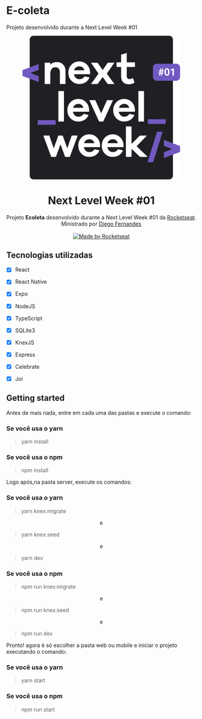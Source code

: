 # E-coleta
Projeto desenvolvido durante a Next Level Week #01


<p  align="center"><img src="web/src/assets/nlw-logo.svg" alt="Logo Next Level Week" align="center"></img></p>

<h1 align="center">Next Level Week #01</h1>
<p  align="center">Projeto <strong>Ecoleta</strong> desenvolvido durante a Next Level Week #01 da <a  href="https://rocketseat.com.br">Rocketseat</a>. Ministrado por <a href="https://github.com/diego3g"> Diego Fernandes </a></p>
<p  align="center"><a  href="https://rocketseat.com.br" align="center"><img alt="Made by Rocketseat" src="https://img.shields.io/badge/made%20by-Rocketseat-%237159C1" align="center"></a></p>

## Tecnologias utilizadas
- [x] React
- [x] React Native
- [x] Expo
- [x] NodeJS
- [x] TypeScript
- [x] SQLite3
- [x] KnexJS
- [x] Express
- [x] Celebrate 
- [x] Joi


## Getting started

Antes de mais nada, entre em cada uma das pastas e execute o comando:
 ### Se você usa o yarn
 > yarn install
 
 ### Se você usa o npm
 > npm install

 Logo após,na pasta server, execute os comandos:
 ### Se você usa o yarn
 > yarn knex:migrate
 
<p  align="center">e</p>

 > yarn knex:seed
 
<p  align="center">e</p>

 > yarn dev
 
 
  ### Se você usa o npm
 > npm run knex:migrate
 
<p  align="center">e</p>

 > npm run knex:seed
 
<p  align="center">e</p>

 > npm run dev
 
 Pronto! agora é só escolher a pasta web ou mobile e iniciar o projeto executando o comando:
 
 ### Se você usa o yarn
 > yarn start
 
  ### Se você usa o npm
 > npm run start
 
 
